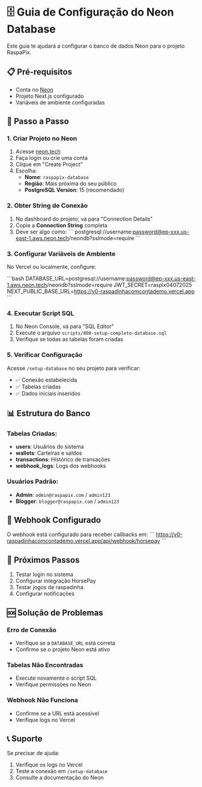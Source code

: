 # 🗄️ Guia de Configuração do Neon Database

Este guia te ajudará a configurar o banco de dados Neon para o projeto RaspaPix.

## 📋 Pré-requisitos

- Conta no [Neon](https://neon.tech)
- Projeto Next.js configurado
- Variáveis de ambiente configuradas

## 🚀 Passo a Passo

### 1. Criar Projeto no Neon

1. Acesse [neon.tech](https://neon.tech)
2. Faça login ou crie uma conta
3. Clique em "Create Project"
4. Escolha:
   - **Nome**: `raspapix-database`
   - **Região**: Mais próxima do seu público
   - **PostgreSQL Version**: 15 (recomendado)

### 2. Obter String de Conexão

1. No dashboard do projeto, vá para "Connection Details"
2. Copie a **Connection String** completa
3. Deve ser algo como:
   \`\`\`
   postgresql://username:password@ep-xxx.us-east-1.aws.neon.tech/neondb?sslmode=require
   \`\`\`

### 3. Configurar Variáveis de Ambiente

No Vercel ou localmente, configure:

\`\`\`bash
DATABASE_URL=postgresql://username:password@ep-xxx.us-east-1.aws.neon.tech/neondb?sslmode=require
JWT_SECRET=raspix04072025
NEXT_PUBLIC_BASE_URL=https://v0-raspadinhacomcontademo.vercel.app
\`\`\`

### 4. Executar Script SQL

1. No Neon Console, vá para "SQL Editor"
2. Execute o arquivo `scripts/000-setup-complete-database.sql`
3. Verifique se todas as tabelas foram criadas

### 5. Verificar Configuração

Acesse `/setup-database` no seu projeto para verificar:
- ✅ Conexão estabelecida
- ✅ Tabelas criadas
- ✅ Dados iniciais inseridos

## 📊 Estrutura do Banco

### Tabelas Criadas:

- **users**: Usuários do sistema
- **wallets**: Carteiras e saldos
- **transactions**: Histórico de transações
- **webhook_logs**: Logs dos webhooks

### Usuários Padrão:

- **Admin**: `admin@raspapix.com` / `admin123`
- **Blogger**: `blogger@raspapix.com` / `admin123`

## 🔧 Webhook Configurado

O webhook está configurado para receber callbacks em:
\`\`\`
https://v0-raspadinhacomcontademo.vercel.app/api/webhook/horsepay
\`\`\`

## 🎯 Próximos Passos

1. Testar login no sistema
2. Configurar integração HorsePay
3. Testar jogos de raspadinha
4. Configurar notificações

## 🆘 Solução de Problemas

### Erro de Conexão
- Verifique se a `DATABASE_URL` está correta
- Confirme se o projeto Neon está ativo

### Tabelas Não Encontradas
- Execute novamente o script SQL
- Verifique permissões no Neon

### Webhook Não Funciona
- Confirme se a URL está acessível
- Verifique logs no Vercel

## 📞 Suporte

Se precisar de ajuda:
1. Verifique os logs no Vercel
2. Teste a conexão em `/setup-database`
3. Consulte a documentação do Neon

